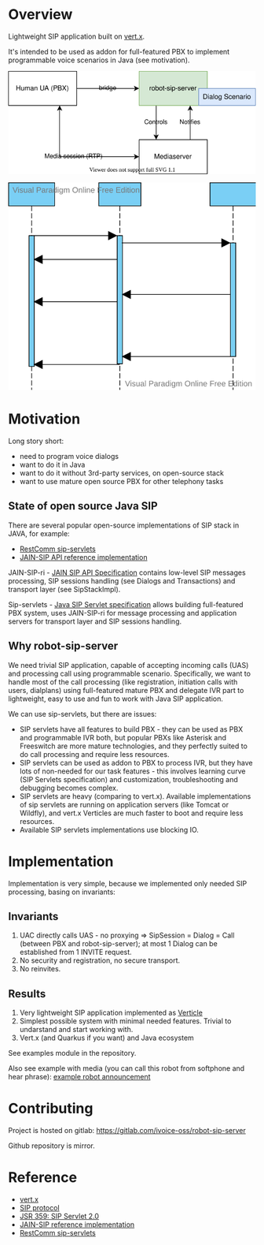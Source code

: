 # Overview

Lightweight SIP application built on [vert.x](https://vertx.io/).

It's intended to be used as addon for full-featured PBX to implement programmable voice scenarios in Java
(see motivation).

![overview-diagram](docs/1-overview.svg "Overview diagram")

![dialog-flow-diagram](docs/2-dialog-diag.svg "Dialog flow diagram")

# Motivation

Long story short:

- need to program voice dialogs
- want to do it in Java
- want to do it without 3rd-party services, on open-source stack
- want to use mature open source PBX for other telephony tasks

## State of open source Java SIP

There are several popular open-source implementations of SIP stack in JAVA, for example:

- [RestComm sip-servlets](https://github.com/RestComm/sip-servlets)
- [JAIN-SIP API reference implementation](https://github.com/RestComm/jain-sip)

JAIN-SIP-ri - [JAIN SIP API Specification](https://jcp.org/en/jsr/detail?id=32) contains low-level SIP messages
processing, SIP sessions handling (see Dialogs and Transactions) and transport layer (see SipStackImpl).

Sip-servlets - [Java SIP Servlet specification](https://jcp.org/en/jsr/detail?id=359) allows building full-featured PBX
system, uses JAIN-SIP-ri for message processing and application servers for transport layer and SIP sessions handling.

## Why robot-sip-server

We need trivial SIP application, capable of accepting incoming calls (UAS) and processing call using programmable
scenario. Specifically, we want to handle most of the call processing (like registration, initiation calls with users,
dialplans) using full-featured mature PBX and delegate IVR part to lightweight, easy to use and fun to work with Java
SIP application.

We can use sip-servlets, but there are issues:

- SIP servlets have all features to build PBX - they can be used as PBX and programmable IVR both, but popular PBXs like
  Asterisk and Freeswitch are more mature technologies, and they perfectly suited to do call processing and require less
  resources.
- SIP servlets can be used as addon to PBX to process IVR, but they have lots of non-needed for our task features - this
  involves learning curve (SIP Servlets specification) and customization, troubleshooting and debugging becomes complex.
- SIP servlets are heavy (comparing to vert.x). Available implementations of sip servlets are running on application
  servers (like Tomcat or Wildfly), and vert.x Verticles are much faster to boot and require less resources.
- Available SIP servlets implementations use blocking IO.

# Implementation

Implementation is very simple, because we implemented only needed SIP processing, basing on invariants:

## Invariants

1. UAC directly calls UAS - no proxying =>
   SipSession = Dialog = Call (between PBX and robot-sip-server); at most 1 Dialog can be established from 1 INVITE
   request.
2. No security and registration, no secure transport.
3. No reinvites.

## Results

1. Very lightweight SIP application implemented as [Verticle](https://vertx.io/docs/vertx-core/java/#_verticles)
2. Simplest possible system with minimal needed features. Trivial to undarstand and start working with.
3. Vert.x (and Quarkus if you want) and Java ecosystem

See examples module in the repository.

Also see example with media (you can call this robot from softphone and hear phrase):
[example robot announcement](https://github.com/ivoice-tech/example-robot-announcement)

# Contributing

Project is hosted on gitlab: https://gitlab.com/ivoice-oss/robot-sip-server

Github repository is mirror.

# Reference

- [vert.x](https://vertx.io/)
- [SIP protocol](https://datatracker.ietf.org/doc/html/rfc3261)
- [JSR 359: SIP Servlet 2.0](https://jcp.org/en/jsr/detail?id=359)
- [JAIN-SIP reference implementation](https://github.com/usnistgov/jsip)
- [RestComm sip-servlets](https://github.com/RestComm/sip-servlets)
